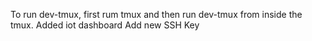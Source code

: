 To run dev-tmux, first rum tmux and then run dev-tmux from inside the tmux.
Added iot dashboard
Add new SSH Key
